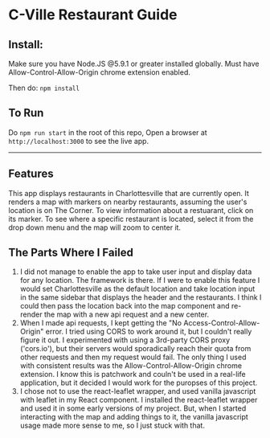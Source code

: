 # C-Ville Restaurant Guide


## Install:
Make sure you have Node.JS @5.9.1 or greater installed globally.
Must have Allow-Control-Allow-Origin chrome extension enabled.

Then do: `npm install`

## To Run
Do `npm run start` in the root of this repo, Open a browser at `http://localhost:3000` to see the live app.

--------

## Features
This app displays restaurants in Charlottesville that are currently open. It renders a map with markers on nearby restaurants, assuming the user's location is on The Corner. To view information about a restuarant, click on its marker. To see where a specific restaurant is located, select it from the drop down menu and the map will zoom to center it. 

## The Parts Where I Failed
1. I did not manage to enable the app to take user input and display data for any location. The framework is there. If I were to enable this feature I would set Charlottesville as the default location and take location input in the same sidebar that displays the header and the restaurants. I think I could then pass the location back into the map component and re-render the map with a new api request and a new center. 
2. When I made api requests, I kept getting the "No Access-Control-Allow-Origin" error. I tried using CORS to work around it, but I couldn't really figure it out. I experimented with using a 3rd-party CORS proxy ('cors.io'), but their servers would sporadically reach their quota from other requests and then my request would fail. The only thing I used with consistent results was the Allow-Control-Allow-Origin chrome extension. I know this is patchwork and couln't be used in a real-life application, but it decided I would work for the puropses of this project. 
3. I chose not to use the react-leaflet wrapper, and used vanilla javascript with leaflet in my React component. I installed the react-leaflet wrapper and used it in some early versions of my project. But, when I started interacting with the map and adding things to it, the vanilla javascript usage made more sense to me, so I just stuck with that. 





